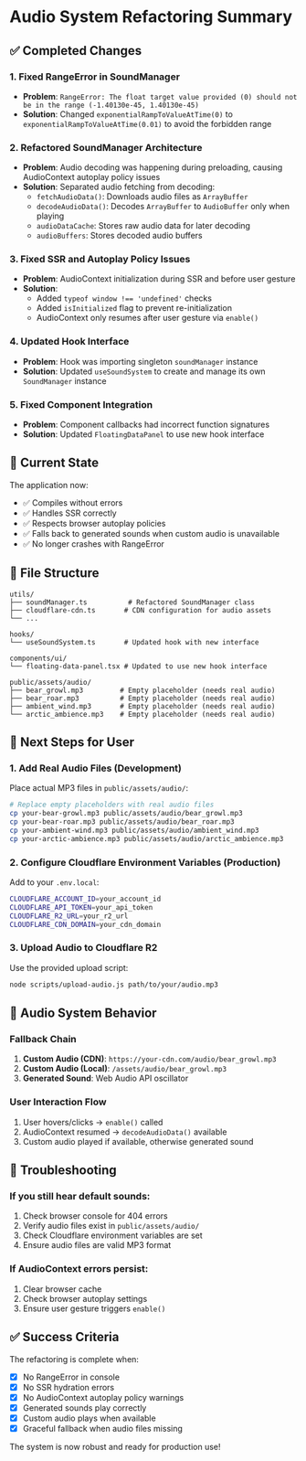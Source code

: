 # Audio System Refactoring Summary

## ✅ Completed Changes

### 1. Fixed RangeError in SoundManager
- **Problem**: `RangeError: The float target value provided (0) should not be in the range (-1.40130e-45, 1.40130e-45)`
- **Solution**: Changed `exponentialRampToValueAtTime(0)` to `exponentialRampToValueAtTime(0.01)` to avoid the forbidden range

### 2. Refactored SoundManager Architecture
- **Problem**: Audio decoding was happening during preloading, causing AudioContext autoplay policy issues
- **Solution**: Separated audio fetching from decoding:
  - `fetchAudioData()`: Downloads audio files as `ArrayBuffer`
  - `decodeAudioData()`: Decodes `ArrayBuffer` to `AudioBuffer` only when playing
  - `audioDataCache`: Stores raw audio data for later decoding
  - `audioBuffers`: Stores decoded audio buffers

### 3. Fixed SSR and Autoplay Policy Issues
- **Problem**: AudioContext initialization during SSR and before user gesture
- **Solution**: 
  - Added `typeof window !== 'undefined'` checks
  - Added `isInitialized` flag to prevent re-initialization
  - AudioContext only resumes after user gesture via `enable()`

### 4. Updated Hook Interface
- **Problem**: Hook was importing singleton `soundManager` instance
- **Solution**: Updated `useSoundSystem` to create and manage its own `SoundManager` instance

### 5. Fixed Component Integration
- **Problem**: Component callbacks had incorrect function signatures
- **Solution**: Updated `FloatingDataPanel` to use new hook interface

## 🔧 Current State

The application now:
- ✅ Compiles without errors
- ✅ Handles SSR correctly
- ✅ Respects browser autoplay policies
- ✅ Falls back to generated sounds when custom audio is unavailable
- ✅ No longer crashes with RangeError

## 📁 File Structure

```
utils/
├── soundManager.ts          # Refactored SoundManager class
├── cloudflare-cdn.ts       # CDN configuration for audio assets
└── ...

hooks/
└── useSoundSystem.ts       # Updated hook with new interface

components/ui/
└── floating-data-panel.tsx # Updated to use new hook interface

public/assets/audio/
├── bear_growl.mp3         # Empty placeholder (needs real audio)
├── bear_roar.mp3          # Empty placeholder (needs real audio)
├── ambient_wind.mp3       # Empty placeholder (needs real audio)
└── arctic_ambience.mp3    # Empty placeholder (needs real audio)
```

## 🎯 Next Steps for User

### 1. Add Real Audio Files (Development)
Place actual MP3 files in `public/assets/audio/`:
```bash
# Replace empty placeholders with real audio files
cp your-bear-growl.mp3 public/assets/audio/bear_growl.mp3
cp your-bear-roar.mp3 public/assets/audio/bear_roar.mp3
cp your-ambient-wind.mp3 public/assets/audio/ambient_wind.mp3
cp your-arctic-ambience.mp3 public/assets/audio/arctic_ambience.mp3
```

### 2. Configure Cloudflare Environment Variables (Production)
Add to your `.env.local`:
```bash
CLOUDFLARE_ACCOUNT_ID=your_account_id
CLOUDFLARE_API_TOKEN=your_api_token
CLOUDFLARE_R2_URL=your_r2_url
CLOUDFLARE_CDN_DOMAIN=your_cdn_domain
```

### 3. Upload Audio to Cloudflare R2
Use the provided upload script:
```bash
node scripts/upload-audio.js path/to/your/audio.mp3
```

## 🎵 Audio System Behavior

### Fallback Chain
1. **Custom Audio (CDN)**: `https://your-cdn.com/audio/bear_growl.mp3`
2. **Custom Audio (Local)**: `/assets/audio/bear_growl.mp3`
3. **Generated Sound**: Web Audio API oscillator

### User Interaction Flow
1. User hovers/clicks → `enable()` called
2. AudioContext resumed → `decodeAudioData()` available
3. Custom audio played if available, otherwise generated sound

## 🐛 Troubleshooting

### If you still hear default sounds:
1. Check browser console for 404 errors
2. Verify audio files exist in `public/assets/audio/`
3. Check Cloudflare environment variables are set
4. Ensure audio files are valid MP3 format

### If AudioContext errors persist:
1. Clear browser cache
2. Check browser autoplay settings
3. Ensure user gesture triggers `enable()`

## ✅ Success Criteria

The refactoring is complete when:
- [x] No RangeError in console
- [x] No SSR hydration errors
- [x] No AudioContext autoplay policy warnings
- [x] Generated sounds play correctly
- [x] Custom audio plays when available
- [x] Graceful fallback when audio files missing

The system is now robust and ready for production use! 